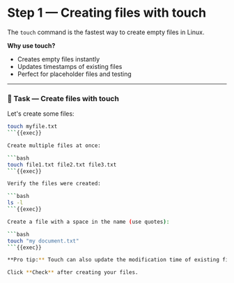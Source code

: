 # Step 1 — Creating files with touch

The `touch` command is the fastest way to create empty files in Linux.

**Why use touch?**
- Creates empty files instantly
- Updates timestamps of existing files
- Perfect for placeholder files and testing

---

### 📝 Task — Create files with touch

Let's create some files:

```bash
touch myfile.txt
```{{exec}}

Create multiple files at once:

```bash
touch file1.txt file2.txt file3.txt
```{{exec}}

Verify the files were created:

```bash
ls -l
```{{exec}}

Create a file with a space in the name (use quotes):

```bash
touch "my document.txt"
```{{exec}}

**Pro tip:** Touch can also update the modification time of existing files without changing their content!

Click **Check** after creating your files.


